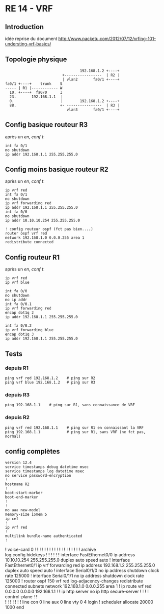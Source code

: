 
# RE 14 - VRF

## Introduction

idée reprise du document http://www.packetu.com/2012/07/12/vrfing-101-understing-vrf-basics/

## Topologie physique

                                      192.168.1.2 +----+
                              +-----------------  | R2 |
                              | vlan2       fa0/1 +----+
    fa0/1 +----+    trunk    S
    ----- | R1 |------------ W
      10. +----+  fa0/0      I
      23.       192.168.1.1  | 
      0.                     |        192.168.1.2 +----+
      88.                    +- ----------------  | R3 |
                                vlan3       fa0/1 +----+
         
## Config basique routeur R3         

après un *en*, *conf t*:

    int fa 0/1
    no shutdown
    ip addr 192.168.1.1 255.255.255.0


## Config moins basique routeur R2         

après un *en*, *conf t*:

    ip vrf red
    int fa 0/1
    no shutdown
    ip vrf forwarding red
    ip addr 192.168.1.1 255.255.255.0
    int fa 0/0 
    no shutdown
    ip addr 10.10.10.254 255.255.255.0
    
    ! config routeur ospf (fct pas bien....)
    router ospf vrf red
    network 192.168.1.0 0.0.0.255 area 1
    redistribute connected
    
## Config routeur R1         

après un *en*, *conf t*:

    ip vrf red
    ip vrf blue
    
    int fa 0/0
    no shutdown
    no ip addr
    int fa 0/0.1
    ip vrf forwarding red
    encap dot1q 2
    ip addr 192.168.1.1 255.255.255.0

    int fa 0/0.2
    ip vrf forwarding blue
    encap dot1q 3
    ip addr 192.168.1.1 255.255.255.0

## Tests

### depuis R1

    ping vrf red 192.168.1.2    # ping sur R2
    ping vrf blue 192.168.1.2   # ping sur R3
    
### depuis R3

    ping 192.168.1.1    # ping sur R1, sans connaissance de VRF

### depuis R2

    ping vrf red 192.168.1.1    # ping sur R1 en connaissant la VRF
    ping 192.168.1.1            # ping sur R1, sans VRF (ne fct pas, normal)
    
## config complètes

    version 12.4
    service timestamps debug datetime msec
    service timestamps log datetime msec
    no service password-encryption
    !
    hostname R2
    !
    boot-start-marker
    boot-end-marker
    !
    !
    no aaa new-model
    memory-size iomem 5
    ip cef
    !
    ip vrf red
    !
    multilink bundle-name authenticated
    !
  !
  voice-card 0
  !
  !
!
!
!
!
!
!
!
!
!
!
!
!
!
!
!
!
!
archive   
 log config
  hidekeys
!
!
!
!
!
!
interface FastEthernet0/0
 ip address 10.10.10.254 255.255.255.0
 duplex auto
 speed auto
!
interface FastEthernet0/1
 ip vrf forwarding red
 ip address 192.168.1.2 255.255.255.0
 duplex auto
 speed auto
!
interface Serial0/1/0
 no ip address
 shutdown
 clock rate 125000
!
interface Serial0/1/1
 no ip address
 shutdown
 clock rate 125000
!
router ospf 150 vrf red
 log-adjacency-changes
 redistribute connected subnets
 network 192.168.1.0 0.0.0.255 area 1
!
ip route vrf red 0.0.0.0 0.0.0.0 192.168.1.1
!
!
ip http server
no ip http secure-server
!
!
!
!
control-plane
!
!         
!
!
!
!
!
!
!
line con 0
line aux 0
line vty 0 4
 login
!
scheduler allocate 20000 1000
end

    

